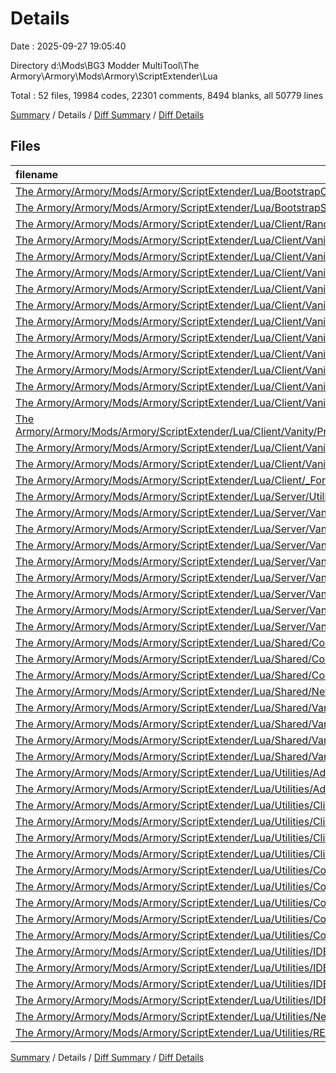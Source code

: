 # Details

Date : 2025-09-27 19:05:40

Directory d:\\Mods\\BG3 Modder MultiTool\\The Armory\\Armory\\Mods\\Armory\\ScriptExtender\\Lua

Total : 52 files,  19984 codes, 22301 comments, 8494 blanks, all 50779 lines

[Summary](results.md) / Details / [Diff Summary](diff.md) / [Diff Details](diff-details.md)

## Files
| filename | language | code | comment | blank | total |
| :--- | :--- | ---: | ---: | ---: | ---: |
| [The Armory/Armory/Mods/Armory/ScriptExtender/Lua/BootstrapClient.lua](/The%20Armory/Armory/Mods/Armory/ScriptExtender/Lua/BootstrapClient.lua) | Lua | 21 | 0 | 7 | 28 |
| [The Armory/Armory/Mods/Armory/ScriptExtender/Lua/BootstrapServer.lua](/The%20Armory/Armory/Mods/Armory/ScriptExtender/Lua/BootstrapServer.lua) | Lua | 52 | 1 | 11 | 64 |
| [The Armory/Armory/Mods/Armory/ScriptExtender/Lua/Client/RandomHelpers.lua](/The%20Armory/Armory/Mods/Armory/ScriptExtender/Lua/Client/RandomHelpers.lua) | Lua | 40 | 4 | 7 | 51 |
| [The Armory/Armory/Mods/Armory/ScriptExtender/Lua/Client/Vanity/CharacterCriteria.lua](/The%20Armory/Armory/Mods/Armory/ScriptExtender/Lua/Client/Vanity/CharacterCriteria.lua) | Lua | 327 | 36 | 73 | 436 |
| [The Armory/Armory/Mods/Armory/ScriptExtender/Lua/Client/Vanity/CharacterPanel/CharacterPanel.lua](/The%20Armory/Armory/Mods/Armory/ScriptExtender/Lua/Client/Vanity/CharacterPanel/CharacterPanel.lua) | Lua | 350 | 47 | 58 | 455 |
| [The Armory/Armory/Mods/Armory/ScriptExtender/Lua/Client/Vanity/CharacterPanel/DyePicker.lua](/The%20Armory/Armory/Mods/Armory/ScriptExtender/Lua/Client/Vanity/CharacterPanel/DyePicker.lua) | Lua | 292 | 27 | 74 | 393 |
| [The Armory/Armory/Mods/Armory/ScriptExtender/Lua/Client/Vanity/CharacterPanel/EquipmentPicker.lua](/The%20Armory/Armory/Mods/Armory/ScriptExtender/Lua/Client/Vanity/CharacterPanel/EquipmentPicker.lua) | Lua | 552 | 39 | 107 | 698 |
| [The Armory/Armory/Mods/Armory/ScriptExtender/Lua/Client/Vanity/CharacterPanel/PickerBaseClass.lua](/The%20Armory/Armory/Mods/Armory/ScriptExtender/Lua/Client/Vanity/CharacterPanel/PickerBaseClass.lua) | Lua | 488 | 46 | 101 | 635 |
| [The Armory/Armory/Mods/Armory/ScriptExtender/Lua/Client/Vanity/CharacterPanel/PickerBaseFilterClass.lua](/The%20Armory/Armory/Mods/Armory/ScriptExtender/Lua/Client/Vanity/CharacterPanel/PickerBaseFilterClass.lua) | Lua | 19 | 15 | 5 | 39 |
| [The Armory/Armory/Mods/Armory/ScriptExtender/Lua/Client/Vanity/CharacterPanel/SlotContextMenu.lua](/The%20Armory/Armory/Mods/Armory/ScriptExtender/Lua/Client/Vanity/CharacterPanel/SlotContextMenu.lua) | Lua | 90 | 11 | 17 | 118 |
| [The Armory/Armory/Mods/Armory/ScriptExtender/Lua/Client/Vanity/ItemValidator.lua](/The%20Armory/Armory/Mods/Armory/ScriptExtender/Lua/Client/Vanity/ItemValidator.lua) | Lua | 439 | 36 | 78 | 553 |
| [The Armory/Armory/Mods/Armory/ScriptExtender/Lua/Client/Vanity/Main.lua](/The%20Armory/Armory/Mods/Armory/ScriptExtender/Lua/Client/Vanity/Main.lua) | Lua | 265 | 18 | 66 | 349 |
| [The Armory/Armory/Mods/Armory/ScriptExtender/Lua/Client/Vanity/PresetManagement/BackupManager.lua](/The%20Armory/Armory/Mods/Armory/ScriptExtender/Lua/Client/Vanity/PresetManagement/BackupManager.lua) | Lua | 121 | 16 | 28 | 165 |
| [The Armory/Armory/Mods/Armory/ScriptExtender/Lua/Client/Vanity/PresetManagement/ExportManager.lua](/The%20Armory/Armory/Mods/Armory/ScriptExtender/Lua/Client/Vanity/PresetManagement/ExportManager.lua) | Lua | 221 | 15 | 55 | 291 |
| [The Armory/Armory/Mods/Armory/ScriptExtender/Lua/Client/Vanity/PresetManagement/ModDependencyManager.lua](/The%20Armory/Armory/Mods/Armory/ScriptExtender/Lua/Client/Vanity/PresetManagement/ModDependencyManager.lua) | Lua | 359 | 24 | 55 | 438 |
| [The Armory/Armory/Mods/Armory/ScriptExtender/Lua/Client/Vanity/PresetManagement/PresetManager.lua](/The%20Armory/Armory/Mods/Armory/ScriptExtender/Lua/Client/Vanity/PresetManagement/PresetManager.lua) | Lua | 619 | 37 | 112 | 768 |
| [The Armory/Armory/Mods/Armory/ScriptExtender/Lua/Client/Vanity/PresetProxy.lua](/The%20Armory/Armory/Mods/Armory/ScriptExtender/Lua/Client/Vanity/PresetProxy.lua) | Lua | 65 | 8 | 13 | 86 |
| [The Armory/Armory/Mods/Armory/ScriptExtender/Lua/Client/_FormBuilder.lua](/The%20Armory/Armory/Mods/Armory/ScriptExtender/Lua/Client/_FormBuilder.lua) | Lua | 151 | 18 | 22 | 191 |
| [The Armory/Armory/Mods/Armory/ScriptExtender/Lua/Server/Utility.lua](/The%20Armory/Armory/Mods/Armory/ScriptExtender/Lua/Server/Utility.lua) | Lua | 3 | 1 | 1 | 5 |
| [The Armory/Armory/Mods/Armory/ScriptExtender/Lua/Server/Vanity/DyePreview.lua](/The%20Armory/Armory/Mods/Armory/ScriptExtender/Lua/Server/Vanity/DyePreview.lua) | Lua | 34 | 7 | 14 | 55 |
| [The Armory/Armory/Mods/Armory/ScriptExtender/Lua/Server/Vanity/ItemPreview.lua](/The%20Armory/Armory/Mods/Armory/ScriptExtender/Lua/Server/Vanity/ItemPreview.lua) | Lua | 113 | 12 | 32 | 157 |
| [The Armory/Armory/Mods/Armory/ScriptExtender/Lua/Server/Vanity/MiscClientHelpers.lua](/The%20Armory/Armory/Mods/Armory/ScriptExtender/Lua/Server/Vanity/MiscClientHelpers.lua) | Lua | 10 | 0 | 2 | 12 |
| [The Armory/Armory/Mods/Armory/ScriptExtender/Lua/Server/Vanity/ModEventManager.lua](/The%20Armory/Armory/Mods/Armory/ScriptExtender/Lua/Server/Vanity/ModEventManager.lua) | Lua | 9 | 9 | 5 | 23 |
| [The Armory/Armory/Mods/Armory/ScriptExtender/Lua/Server/Vanity/OutfitMatcher.lua](/The%20Armory/Armory/Mods/Armory/ScriptExtender/Lua/Server/Vanity/OutfitMatcher.lua) | Lua | 44 | 8 | 6 | 58 |
| [The Armory/Armory/Mods/Armory/ScriptExtender/Lua/Server/Vanity/PartyOutfitManager.lua](/The%20Armory/Armory/Mods/Armory/ScriptExtender/Lua/Server/Vanity/PartyOutfitManager.lua) | Lua | 174 | 11 | 34 | 219 |
| [The Armory/Armory/Mods/Armory/ScriptExtender/Lua/Server/Vanity/ServerPresetManager.lua](/The%20Armory/Armory/Mods/Armory/ScriptExtender/Lua/Server/Vanity/ServerPresetManager.lua) | Lua | 132 | 5 | 32 | 169 |
| [The Armory/Armory/Mods/Armory/ScriptExtender/Lua/Server/Vanity/Transmogger.lua](/The%20Armory/Armory/Mods/Armory/ScriptExtender/Lua/Server/Vanity/Transmogger.lua) | Lua | 661 | 59 | 111 | 831 |
| [The Armory/Armory/Mods/Armory/ScriptExtender/Lua/Shared/Configurations/VanityCharacterCriteria.lua](/The%20Armory/Armory/Mods/Armory/ScriptExtender/Lua/Shared/Configurations/VanityCharacterCriteria.lua) | Lua | 85 | 11 | 10 | 106 |
| [The Armory/Armory/Mods/Armory/ScriptExtender/Lua/Shared/Configurations/VanityConfig.lua](/The%20Armory/Armory/Mods/Armory/ScriptExtender/Lua/Shared/Configurations/VanityConfig.lua) | Lua | 63 | 38 | 15 | 116 |
| [The Armory/Armory/Mods/Armory/ScriptExtender/Lua/Shared/Configurations/_ConfigurationStructure.lua](/The%20Armory/Armory/Mods/Armory/ScriptExtender/Lua/Shared/Configurations/_ConfigurationStructure.lua) | Lua | 98 | 40 | 15 | 153 |
| [The Armory/Armory/Mods/Armory/ScriptExtender/Lua/Shared/NetChannelRegistry.lua](/The%20Armory/Armory/Mods/Armory/ScriptExtender/Lua/Shared/NetChannelRegistry.lua) | Lua | 12 | 0 | 5 | 17 |
| [The Armory/Armory/Mods/Armory/ScriptExtender/Lua/Shared/Vanity/EffectManager.lua](/The%20Armory/Armory/Mods/Armory/ScriptExtender/Lua/Shared/Vanity/EffectManager.lua) | Lua | 667 | 44 | 109 | 820 |
| [The Armory/Armory/Mods/Armory/ScriptExtender/Lua/Shared/Vanity/MissingEnums.lua](/The%20Armory/Armory/Mods/Armory/ScriptExtender/Lua/Shared/Vanity/MissingEnums.lua) | Lua | 188 | 4 | 8 | 200 |
| [The Armory/Armory/Mods/Armory/ScriptExtender/Lua/Shared/Vanity/ModPresetManager.lua](/The%20Armory/Armory/Mods/Armory/ScriptExtender/Lua/Shared/Vanity/ModPresetManager.lua) | Lua | 70 | 8 | 12 | 90 |
| [The Armory/Armory/Mods/Armory/ScriptExtender/Lua/Shared/Vanity/UserPresetPoolManager.lua](/The%20Armory/Armory/Mods/Armory/ScriptExtender/Lua/Shared/Vanity/UserPresetPoolManager.lua) | Lua | 134 | 1 | 25 | 160 |
| [The Armory/Armory/Mods/Armory/ScriptExtender/Lua/Utilities/Advanced/_CustomEntitySerializer.lua](/The%20Armory/Armory/Mods/Armory/ScriptExtender/Lua/Utilities/Advanced/_CustomEntitySerializer.lua) | Lua | 74 | 6 | 6 | 86 |
| [The Armory/Armory/Mods/Armory/ScriptExtender/Lua/Utilities/Advanced/_ECSPrinter.lua](/The%20Armory/Armory/Mods/Armory/ScriptExtender/Lua/Utilities/Advanced/_ECSPrinter.lua) | Lua | 327 | 54 | 54 | 435 |
| [The Armory/Armory/Mods/Armory/ScriptExtender/Lua/Utilities/Client/IMGUI/_FormBuilder.lua](/The%20Armory/Armory/Mods/Armory/ScriptExtender/Lua/Utilities/Client/IMGUI/_FormBuilder.lua) | Lua | 151 | 19 | 22 | 192 |
| [The Armory/Armory/Mods/Armory/ScriptExtender/Lua/Utilities/Client/IMGUI/_Helpers.lua](/The%20Armory/Armory/Mods/Armory/ScriptExtender/Lua/Utilities/Client/IMGUI/_Helpers.lua) | Lua | 10 | 1 | 2 | 13 |
| [The Armory/Armory/Mods/Armory/ScriptExtender/Lua/Utilities/Client/IMGUI/_Index.lua](/The%20Armory/Armory/Mods/Armory/ScriptExtender/Lua/Utilities/Client/IMGUI/_Index.lua) | Lua | 3 | 0 | 1 | 4 |
| [The Armory/Armory/Mods/Armory/ScriptExtender/Lua/Utilities/Client/IMGUI/_Styler.lua](/The%20Armory/Armory/Mods/Armory/ScriptExtender/Lua/Utilities/Client/IMGUI/_Styler.lua) | Lua | 195 | 44 | 40 | 279 |
| [The Armory/Armory/Mods/Armory/ScriptExtender/Lua/Utilities/Common/_FileUtils.lua](/The%20Armory/Armory/Mods/Armory/ScriptExtender/Lua/Utilities/Common/_FileUtils.lua) | Lua | 74 | 18 | 15 | 107 |
| [The Armory/Armory/Mods/Armory/ScriptExtender/Lua/Utilities/Common/_Index.lua](/The%20Armory/Armory/Mods/Armory/ScriptExtender/Lua/Utilities/Common/_Index.lua) | Lua | 4 | 0 | 1 | 5 |
| [The Armory/Armory/Mods/Armory/ScriptExtender/Lua/Utilities/Common/_Logger.lua](/The%20Armory/Armory/Mods/Armory/ScriptExtender/Lua/Utilities/Common/_Logger.lua) | Lua | 181 | 9 | 35 | 225 |
| [The Armory/Armory/Mods/Armory/ScriptExtender/Lua/Utilities/Common/_TableUtils.lua](/The%20Armory/Armory/Mods/Armory/ScriptExtender/Lua/Utilities/Common/_TableUtils.lua) | Lua | 163 | 45 | 30 | 238 |
| [The Armory/Armory/Mods/Armory/ScriptExtender/Lua/Utilities/Common/_Translator.lua](/The%20Armory/Armory/Mods/Armory/ScriptExtender/Lua/Utilities/Common/_Translator.lua) | Lua | 11 | 0 | 4 | 15 |
| [The Armory/Armory/Mods/Armory/ScriptExtender/Lua/Utilities/IDEHelpers/Ext.Osiris.RegisterListener.lua](/The%20Armory/Armory/Mods/Armory/ScriptExtender/Lua/Utilities/IDEHelpers/Ext.Osiris.RegisterListener.lua) | Lua | 2 | 637 | 5 | 644 |
| [The Armory/Armory/Mods/Armory/ScriptExtender/Lua/Utilities/IDEHelpers/ExtIdeHelpers.lua](/The%20Armory/Armory/Mods/Armory/ScriptExtender/Lua/Utilities/IDEHelpers/ExtIdeHelpers.lua) | Lua | 10,498 | 17,180 | 5,610 | 33,288 |
| [The Armory/Armory/Mods/Armory/ScriptExtender/Lua/Utilities/IDEHelpers/Osi.Events.lua](/The%20Armory/Armory/Mods/Armory/ScriptExtender/Lua/Utilities/IDEHelpers/Osi.Events.lua) | Lua | 316 | 816 | 317 | 1,449 |
| [The Armory/Armory/Mods/Armory/ScriptExtender/Lua/Utilities/IDEHelpers/Osi.lua](/The%20Armory/Armory/Mods/Armory/ScriptExtender/Lua/Utilities/IDEHelpers/Osi.lua) | Lua | 983 | 2,797 | 1,007 | 4,787 |
| [The Armory/Armory/Mods/Armory/ScriptExtender/Lua/Utilities/Networking/Channels.lua](/The%20Armory/Armory/Mods/Armory/ScriptExtender/Lua/Utilities/Networking/Channels.lua) | Lua | 6 | 19 | 7 | 32 |
| [The Armory/Armory/Mods/Armory/ScriptExtender/Lua/Utilities/README.md](/The%20Armory/Armory/Mods/Armory/ScriptExtender/Lua/Utilities/README.md) | Markdown | 18 | 0 | 13 | 31 |

[Summary](results.md) / Details / [Diff Summary](diff.md) / [Diff Details](diff-details.md)
